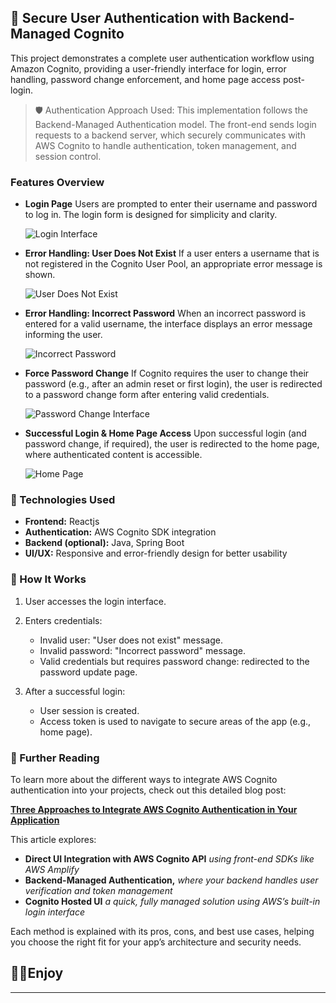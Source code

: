 ## 🔐 Secure User Authentication with Backend-Managed Cognito

This project demonstrates a complete user authentication workflow using Amazon Cognito, providing a user-friendly interface for login, error handling, password change enforcement, and home page access post-login.
> 🛡️ Authentication Approach Used:
> This implementation follows the Backend-Managed Authentication model. The front-end sends login requests to a backend server, which securely communicates with AWS Cognito to handle authentication, token management, and session control.

### Features Overview

* **Login Page**
  Users are prompted to enter their username and password to log in. The login form is designed for simplicity and clarity.

  ![Login Interface](<ui/src/static/Screenshot 2025-05-23 at 8.44.10 AM.png>)

* **Error Handling: User Does Not Exist**
  If a user enters a username that is not registered in the Cognito User Pool, an appropriate error message is shown.

  ![User Does Not Exist](<ui/src/static/Screenshot 2025-05-23 at 9.35.40 AM.png>)

* **Error Handling: Incorrect Password**
  When an incorrect password is entered for a valid username, the interface displays an error message informing the user.

  ![Incorrect Password](<ui/src/static/Screenshot 2025-05-23 at 9.18.11 AM.png>)

* **Force Password Change**
  If Cognito requires the user to change their password (e.g., after an admin reset or first login), the user is redirected to a password change form after entering valid credentials.

  ![Password Change Interface](<ui/src/static/Screenshot 2025-05-23 at 9.39.16 AM.png>)

* **Successful Login & Home Page Access**
  Upon successful login (and password change, if required), the user is redirected to the home page, where authenticated content is accessible.

  ![Home Page](<ui/src/static/Screenshot 2025-05-23 at 9.51.42 AM.png>)

### 🧩 Technologies Used

* **Frontend:** Reactjs
* **Authentication:** AWS Cognito SDK integration
* **Backend (optional):** Java, Spring Boot
* **UI/UX:** Responsive and error-friendly design for better usability

### 🔧 How It Works

1. User accesses the login interface.
2. Enters credentials:

   * Invalid user: "User does not exist" message.
   * Invalid password: "Incorrect password" message.
   * Valid credentials but requires password change: redirected to the password update page.
3. After a successful login:

   * User session is created.
   * Access token is used to navigate to secure areas of the app (e.g., home page).


### 📖 Further Reading
To learn more about the different ways to integrate AWS Cognito authentication into your projects, check out this detailed blog post:


[**Three Approaches to Integrate AWS Cognito Authentication in Your Application**](https://lemrabotttoulba.com/blogs/cognito-auth)

This article explores:
* **Direct UI Integration with AWS Cognito API** _using front-end SDKs like AWS Amplify_
* **Backend-Managed Authentication,** _where your backend handles user verification and token management_
* **Cognito Hosted UI** _a quick, fully managed solution using AWS’s built-in login interface_

Each method is explained with its pros, cons, and best use cases, helping you choose the right fit for your app’s architecture and security needs.


## 👨‍💻Enjoy
---
